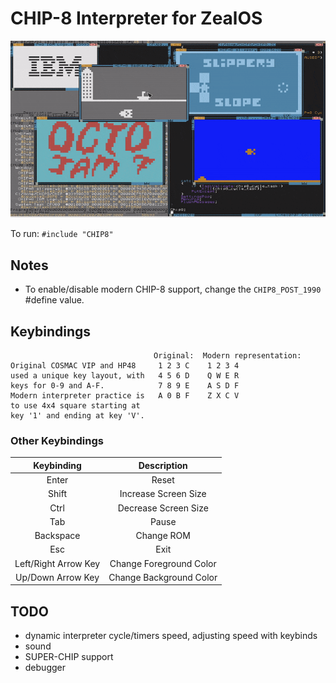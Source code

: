 # CHIP-8 Interpreter for ZealOS

![CHIP8](example.gif)

To run: `#include "CHIP8"`

## Notes

- To enable/disable modern CHIP-8 support, change the `CHIP8_POST_1990` #define value.

## Keybindings

```
                                Original:  Modern representation:
Original COSMAC VIP and HP48     1 2 3 C    1 2 3 4
used a unique key layout, with   4 5 6 D    Q W E R
keys for 0-9 and A-F.            7 8 9 E    A S D F
Modern interpreter practice is   A 0 B F    Z X C V
to use 4x4 square starting at
key '1' and ending at key 'V'.
```

### Other Keybindings

|Keybinding|Description|
|:-:|:-:|
|Enter|Reset|
|Shift|Increase Screen Size|
|Ctrl|Decrease Screen Size|
|Tab|Pause|
|Backspace|Change ROM|
|Esc|Exit|
|Left/Right Arrow Key|Change Foreground Color|
|Up/Down Arrow Key|Change Background Color|

## TODO

- dynamic interpreter cycle/timers speed, adjusting speed with keybinds
- sound
- SUPER-CHIP support
- debugger


